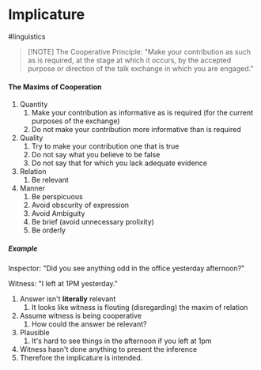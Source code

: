 # Implicature
#linguistics 


>[!NOTE] The Cooperative Principle:
>"Make your contribution as such as is required, at the stage at which it occurs, by the accepted purpose or direction of the talk exchange in which you are engaged."


#### The Maxims of Cooperation

1. Quantity
	1. Make your contribution as informative as is required (for the current purposes of the exchange)
	2. Do not make your contribution more informative than is required
2. Quality
	1. Try to make your contribution one that is true
	2. Do not say what you believe to be false
	3. Do not say that for which you lack adequate evidence
3. Relation
	1. Be relevant
4. Manner
	1. Be perspicuous
	2. Avoid obscurity of expression
	3. Avoid Ambiguity
	4. Be brief (avoid unnecessary prolixity)
	5. Be orderly

##### Example

Inspector: "Did you see anything odd in the office yesterday afternoon?"

Witness: "I left at 1PM yesterday."

1. Answer isn't **literally** relevant
	1. It looks like witness is flouting (disregarding) the maxim of relation
2. Assume witness is being cooperative
	1. How could the answer be relevant? 
3. Plausible
	1. It's hard to see things in the afternoon if you left at 1pm
4. Witness hasn't done anything to present the inference
5. Therefore the implicature is intended.


